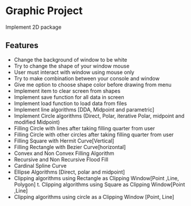 # Graphic Project

Implement 2D package

## Features
- Change the background of window to be white 
- Try to change the shape of your window mouse 
- User must interact with window using mouse only  
- Try to make combination between your console and window  
- Give me option to choose shape color before drawing from menu 
- Implement item to clear screen from shapes 
- Implement save function for all data in screen  
- Implement load function to load data from files 
- Implement line algorithms [DDA, Midpoint and parametric] 
- Implement Circle algorithms (Direct, Polar, iterative Polar, midpoint and modified Midpoint) 
- Filling Circle with lines after taking filling quarter from user 
- Filling Circle with other circles after taking filling quarter from user 
- Filling Square with Hermit Curve[Vertical] 
- Filling Rectangle with Bezier Curve[horizontal] 
- Convex and Non Convex Filling Algorithm  
- Recursive and Non Recursive Flood Fill 
- Cardinal Spline Curve 
- Ellipse Algorithms [Direct, polar and midpoint] 
- Clipping algorithms using Rectangle as Clipping Window[Point ,Line, Polygon]  t. Clipping algorithms using Square as Clipping Window[Point ,Line]
- Clipping algorithms using circle as a Clipping Window [Point, Line] 
